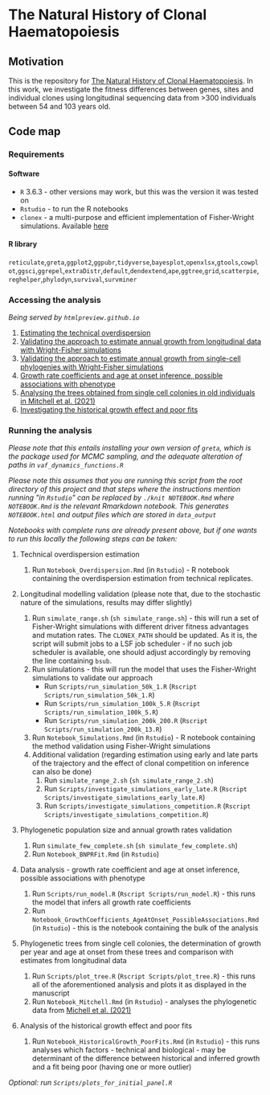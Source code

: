 # The Natural History of Clonal Haematopoiesis

## Motivation

This is the repository for [The Natural History of Clonal Haematopoiesis](). In this work, we investigate the fitness differences between genes, sites and individual clones using longitudinal sequencing data from >300 individuals between 54 and 103 years old.

## Code map

### Requirements

#### Software

* `R` 3.6.3 - other versions may work, but this was the version it was tested on
* `Rstudio` - to run the R notebooks
* `clonex` - a multi-purpose and efficient implementation of Fisher-Wright simulations. Available [here](https://github.com/josegcpa/clonex)

#### R library

`reticulate`,`greta`,`ggplot2`,`ggpubr`,`tidyverse`,`bayesplot`,`openxlsx`,`gtools`,`cowplot`,`ggsci`,`ggrepel`,`extraDistr`,`default`,`dendextend`,`ape`,`ggtree`,`grid`,`scatterpie`,`reghelper`,`phylodyn`,`survival`,`survminer`

### Accessing the analysis

*Being served by `htmlpreview.github.io`*

1. [Estimating the technical overdispersion](https://htmlpreview.github.io/?ttps://github.com/josegcpa/vaf_dynamics/blob/master/Notebooks/Notebook_Overdispersion.html)
2. [Validating the approach to estimate annual growth from longitudinal data with Wright-Fisher simulations](https://htmlpreview.github.io/?https://github.com/josegcpa/vaf_dynamics/blob/master/Notebooks/Notebook_Simulations.html)
3. [Validating the approach to estimate annual growth from single-cell phylogenies with Wright-Fisher simulations](https://htmlpreview.github.io/?https://github.com/josegcpa/vaf_dynamics/blob/master/Notebooks/Notebook_BNPRFit.html)
4. [Growth rate coefficients and age at onset inference, possible associations with phenotype](https://htmlpreview.github.io/?https://github.com/josegcpa/vaf_dynamics/blob/master/Notebooks/Notebook_GrowthCoefficients_AgeAtOnset_PossibleAssociations.html)
5. [Analysing the trees obtained from single cell colonies in old individuals in Mitchell et al. (2021)](https://htmlpreview.github.io/?https://github.com/josegcpa/vaf_dynamics/blob/master/Notebooks/Notebook_Mitchell.html)
6. [Investigating the historical growth effect and poor fits](https://htmlpreview.github.io/?https://github.com/josegcpa/vaf_dynamics/blob/master/Notebooks/Notebook_HistoricalGrowth_PoorFits.html)

### Running the analysis

*Please note that this entails installing your own version of `greta`, which is the package used for MCMC sampling, and the adequate alteration of paths in `vaf_dynamics_functions.R`*

*Please note this assumes that you are running this script from the root directory of this project and that steps where the instructions mention running "in `Rstudio`" can be replaced by `./knit NOTEBOOK.Rmd` where `NOTEBOOK.Rmd` is the relevant Rmarkdown notebook. This generates `NOTEBOOK.html` and output files which are stored in `data_output`*

*Notebooks with complete runs are already present above, but if one wants to run this locally the following steps can be taken:*

1. Technical overdispersion estimation
    1. Run `Notebook_Overdispersion.Rmd` (in `Rstudio`) - R notebook containing the overdispersion estimation from technical replicates.

2. Longitudinal modelling validation (please note that, due to the stochastic nature of the simulations, results may differ slightly)
    1. Run `simulate_range.sh` (`sh simulate_range.sh`) - this will run a set of Fisher-Wright simulations with different driver fitness advantages and mutation rates. The `CLONEX_PATH` should be updated. As it is, the script will submit jobs to a LSF job scheduler - if no such job scheduler is available, one should adjust accordingly by removing the line containing `bsub`.
    2. Run simulations - this will run the model that uses the Fisher-Wright simulations to validate our approach
        * Run `Scripts/run_simulation_50k_1.R` (`Rscript Scripts/run_simulation_50k_1.R`)
        * Run `Scripts/run_simulation_100k_5.R` (`Rscript Scripts/run_simulation_100k_5.R`)
        * Run `Scripts/run_simulation_200k_200.R` (`Rscript Scripts/run_simulation_200k_13.R`)
    3. Run `Notebook_Simulations.Rmd` (in `Rstudio`) - R notebook containing the method validation using Fisher-Wright simulations
    4. Additional validation (regarding estimation using early and late parts of the trajectory and the effect of clonal competition on inference can also be done)
        1. Run `simulate_range_2.sh` (`sh simulate_range_2.sh`)
        2. Run `Scripts/investigate_simulations_early_late.R` (`Rscript Scripts/investigate_simulations_early_late.R`)
        3. Run `Scripts/investigate_simulations_competition.R` (`Rscript Scripts/investigate_simulations_competition.R`)

3. Phylogenetic population size and annual growth rates validation
    1. Run `simulate_few_complete.sh` (`sh simulate_few_complete.sh`)
    2. Run `Notebook_BNPRFit.Rmd` (in `Rstudio`)

4. Data analysis - growth rate coefficient and age at onset inference, possible associations with phenotype
    1. Run `Scripts/run_model.R` (`Rscript Scripts/run_model.R`) - this runs the model that infers all growth rate coefficients
    2. Run `Notebook_GrowthCoefficients_AgeAtOnset_PossibleAssociations.Rmd` (in `Rstudio`) - this is the notebook containing the bulk of the analysis

5. Phylogenetic trees from single cell colonies, the determination of growth per year and age at onset from these trees and comparison with estimates from longitudinal data
    1. Run `Scripts/plot_tree.R` (`Rscript Scripts/plot_tree.R`) - this runs all of the aforementioned analysis and plots it as displayed in the manuscript
    2. Run `Notebook_Mitchell.Rmd` (in `Rstudio`) - analyses the phylogenetic data from [Michell et al. (2021)]()

6. Analysis of the historical growth effect and poor fits
    1. Run `Notebook_HistoricalGrowth_PoorFits.Rmd` (in `Rstudio`) - this runs analyses which factors - technical and biological - may be determinant of the difference between historical and inferred growth and a fit being poor (having one or more outlier)

*Optional: run `Scripts/plots_for_initial_panel.R`*


